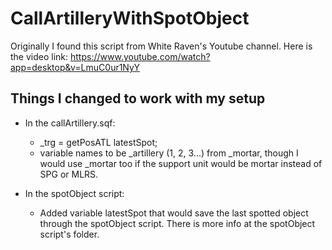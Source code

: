 # CallArtilleryWithSpotObject
Originally I found this script from White Raven's Youtube channel. Here is the video link: https://www.youtube.com/watch?app=desktop&v=LmuC0ur1NyY

## Things I changed to work with my setup
* In the callArtillery.sqf:
  * _trg = getPosATL latestSpot;
  * variable names to be _artillery (1, 2, 3...) from _mortar, though I would use _mortar too if the support unit would be mortar instead of SPG or MLRS.

* In the spotObject script:
  * Added variable latestSpot that would save the last spotted object through the spotObject script. There is more info at the spotObject script's folder.
